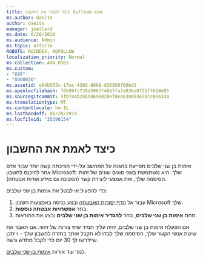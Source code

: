 ```yaml
---
title: כיצד לאמת את החשבון Outlook.com
ms.author: daeite
author: daeite
manager: joallard
ms.date: 6/20/2019
ms.audience: Admin
ms.topic: article
ROBOTS: NOINDEX, NOFOLLOW
localization_priority: Normal
ms.collection: Adm_O365
ms.custom:
- "696"
- "8000030"
ms.assetid: e64b555c-17ec-4389-8068-d36850f09bd3
ms.openlocfilehash: 70b09fc739d5967f40b7fa7a036e0721ff614e95
ms.sourcegitcommit: 5fb7a4b28859690020efdea630d03e70cc0e6334
ms.translationtype: MT
ms.contentlocale: he-IL
ms.lasthandoff: 06/28/2019
ms.locfileid: "35390154"
---
```

# <a name="how-to-verify-your-account"></a>כיצד לאמת את החשבון

אימות בן שני שלבים מסייעת בהגנה על המחשב על-ידי הפיכתה קשה יותר עבור אדם אחר להיכנס לחשבון Microsoft שלך. היא משתמשת בשני סוגים שונים של זהות: הסיסמה שלך, ואת אמצעי ליצירת קשר (המכונה גם מידע אודות אבטחה).
  
כדי להפעיל או לבטל את אימות בן שני שלבים:
  
1. עבור אל [הדף יסודות האבטחה](https://go.microsoft.com/fwlink/?linkid=842325) ובצע כניסה באמצעות חשבון Microsoft שלך.
2. בחר **אפשרויות אבטחה נוספות**.
3. תחת **אימות בן שני שלבים**, בחר **להגדיר אימות בן שני שלבים** ובצע את ההוראות.

אם הפעלת אימות בן שני שלבים, יהיה עליך תמיד שתי צורות של זיהוי. אם תאבד את שיטת אנשי הקשר שלך, הסיסמה שלך לבדו לא תקבל אותך בחזרה לחשבון שלך - וייתכן שיידרשו לך 30 יום כדי לקבל מחדש גישה.
  
למד עוד אודות [אימות בן שני שלבים](https://go.microsoft.com/fwlink/?linkid=872270).
  